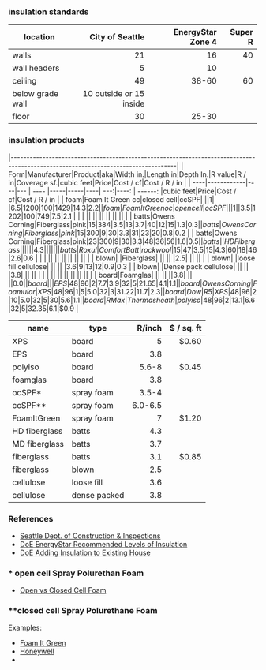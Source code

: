 
### insulation standards

| location | City of Seattle | EnergyStar Zone 4 | Super R |
| -------- | -------: | --------: | --------: |
| walls    | 21      | 16    | 40 |  |
| wall headers       | 5     | 10 |  |
| ceiling  | 49      | 38-60 | 60 |  |
| below grade wall | 10 outside or 15 inside | |
| floor    | 30      | 25-30 |   |

### insulation products

|----------------------------------------------------------------------------------------------------------------------------------| 
| Form|Manufacturer|Product|aka|Width in.|Length in|Depth In.|R value|R / in|Coverage sf.|cubic feet|Price|Cost / cf|Cost / R / in | 
| ----|------------|----|--- | ---- |-----|-----|----| ---:|----: | ------: |cubic feet|Price|Cost / cf|Cost / R / in              | 
| foam|Foam It Green cc|closed cell|ccSPF| ||1| |6.5|1200|100|$1429|$14.3|$2.2                                                     | 
| foam|Foam It Green oc|open cell|ocSPF| ||1| |3.5|1202|100|$749|$7.5|$2.1                                                         | 
| | || || || || || ||                                                                                                              | 
| batts|Owens Corning|Fiberglass|pink|15|384|3.5|13|3.7|40|12|$15|$1.3|$0.3                                                        | 
| batts|Owens Corning|Fiberglass|pink|15|300|9|30|3.3|31|23|$20|$0.8|$0.2                                                          | 
| batts|Owens Corning|Fiberglass|pink|23|300|9|30|3.3|48|36|$56|$1.6|$0.5                                                          | 
| batts| |HD Fibergass| || || |4.3| || ||                                                                                          | 
| batts|Roxul|ComfortBatt|rockwool|15|47|3.5|15|4.3|60|18|$46|$2.6|$0.6                                                            | 
| | || || || || || ||                                                                                                              | 
| blown| |Fiberglass| || || |2.5| || ||                                                                                            | 
| blown| |loose fill cellulose| || || |3.6|9|13|12|$0.9|$0.3                                                                       | 
| blown| |Dense pack cellulose| || || |3.8| || ||                                                                                  | 
| | || || || || || ||                                                                                                              | 
| board|Foamglas| || || ||3.8| || ||$0.0                                                                                           | 
| board| ||EPS|48|96|2|7.7|3.9|32|5|21.65|$4.1|$1.1                                                                                | 
| board|Owens Corning|Foamular|XPS|48|96|1|5|5.0|32|3|31.22|$11.7|$2.3                                                             | 
| board|Dow|R5|XPS|48|96|2|10|5.0|32|5|30|$5.6|$1.1                                                                                | 
| board|R Max|Thermasheath|poly iso|48|96|2|13.1|6.6|32|5|32.35|$6.1|$0.9                                                          | 


| name | type  | R/inch  | $ / sq. ft
| ---- | ------- | --------: | --------: |
| XPS  | board | 5 | $0.60
| EPS  | board | 3.8 |
| polyiso | board | 5.6-8 | $0.45
| foamglas | board | 3.8 | 
| ocSPF*   | spray foam | 3.5-4 | 
| ccSPF** | spray foam | 6.0-6.5 |
| FoamItGreen | spray foam | 7 | $1.20
| HD fiberglass | batts | 4.3 | 
| MD fiberglass | batts | 3.7 | 
| fiberglass    | batts | 3.1 | $0.85
| fiberglass    | blown | 2.5 |
| cellulose    | loose fill | 3.6 | 
| cellulose  | dense packed | 3.8 |

### References

* [Seattle Dept. of Construction & Inspections](http://www.seattle.gov/dpd/codesrules/codes/energy/overview/)
* [DoE EnergyStar Recommended Levels of Insulation](https://www.energystar.gov/index.cfm?c=home_sealing.hm_improvement_insulation_table)
* [DoE Adding Insulation to Existing House](http://web.ornl.gov/sci/roofs+walls/insulation/ins_06.html)

### * open cell Spray Polurethan Foam

* [Open vs Closed Cell Foam](http://www.energsmart.com/spray-foam-insulation/open-vs-closed-cell-foam.html)

### **closed cell Spray Polurethane Foam

Examples:
* [Foam It Green](https://www.sprayfoamkit.com)
* [Honeywell](https://www.honeywell-blowingagents.com/applications/spray-polyurethane-foam-insulation/)
* []()
